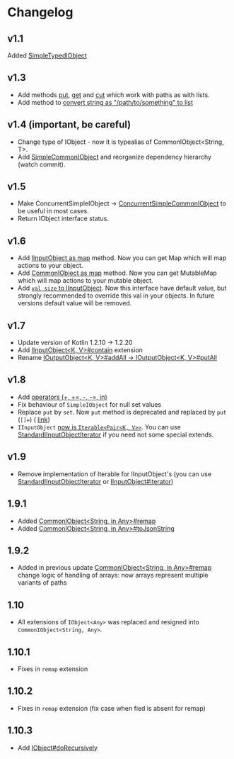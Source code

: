 # Changelog

## v1.1

Added [SimpleTypedIObject](src/main/kotlin/com/github/insanusmokrassar/IObjectK/realisations/SimpleTypedIObject.kt)

## v1.3

* Add methods [put](src/main/kotlin/com/github/insanusmokrassar/IObjectK/extensions/IObjectK.kt#14), [get](src/main/kotlin/com/github/insanusmokrassar/IObjectK/extensions/IObjectK.kt#40) and [cut](src/main/kotlin/com/github/insanusmokrassar/IObjectK/extensions/IObjectK.kt#51) which work with paths as with lists.
* Add method to [convert string as "/path/to/something" to list](src/main/kotlin/com/github/insanusmokrassar/IObjectK/extensions/IObjectK.kt#)

## v1.4 (important, be careful)

* Change type of IObject - now it is typealias of CommonIObject<String, T>.
* Add [SimpleCommonIObject](src/main/kotlin/com/github/insanusmokrassar/IObjectK/realisations/SimpleCommonIObject.kt)
and reorganize dependency hierarchy (watch commit).

## v1.5

* Make ConcurrentSimpleIObject -> [ConcurrentSimpleCommonIObject](src/main/kotlin/com/github/insanusmokrassar/IObjectK/realisations/ConcurrentSimpleCommonIObject.kt)
to be useful in most cases.
* Return IObject interface status.

## v1.6

* Add [IInputObject as map](src/main/kotlin/com/github/insanusmokrassar/IObjectK/extensions/IInputObject.kt) method. Now
you can get Map which will map actions to your object.
* Add [CommonIObject as map](src/main/kotlin/com/github/insanusmokrassar/IObjectK/extensions/CommonIObject.kt) method. Now
you can get MutableMap which will map actions to your mutable object.
* Add [`val size` to IInputObject](src/main/kotlin/com/github/insanusmokrassar/IObjectK/interfaces/IInputObject.kt). Now
this interface have default value, but strongly recommended to override this val
in your objects. In future versions default value will be removed.

## v1.7

* Update version of Kotlin 1.2.10 -> 1.2.20
* Add [IInputObject<K, V>#contain](src/main/kotlin/com/github/insanusmokrassar/IObjectK/interfaces/IInputObject.kt#L30)
extension
* Rename [IOutputObject<K, V>#addAll -> IOutputObject<K, V>#putAll](src/main/kotlin/com/github/insanusmokrassar/IObjectK/interfaces/IOutputObject.kt#L37)

## v1.8

* Add [operators (+, +=, -, -=, in)](src/main/kotlin/com/github/insanusmokrassar/IObjectK/utils/Operators.kt)
* Fix behaviour of `SimpleIObject` for null set values
* Replace `put` by `set`. Now `put` method is deprecated and replaced by `put` (`[]=`) (
[link](src/main/kotlin/com/github/insanusmokrassar/IObjectK/interfaces/IOutputObject.kt#L28))
* `IInputObject` [now is `Iterable<Pair<K, V>>`](src/main/kotlin/com/github/insanusmokrassar/IObjectK/interfaces/IInputObject.kt#L6).
You can use [StandardIInputObjectIterator](src/main/kotlin/com/github/insanusmokrassar/IObjectK/realisations/StandardIInputObjectIterator.kt)
if you need not some special extends.

## v1.9

* Remove implementation of Iterable for IInputObject's (you can use [StandardIInputObjectIterator](src/main/kotlin/com/github/insanusmokrassar/IObjectK/realisations/StandardIInputObjectIterator.kt)
or [IInputObject#iterator](src/main/kotlin/com/github/insanusmokrassar/IObjectK/extensions/IInputObject.kt#L15))

## 1.9.1

* Added [CommonIObject<String, in Any>#remap](src/main/kotlin/com/github/insanusmokrassar/IObjectK/extensions/CommonIObject.kt#113)
* Added [CommonIObject<String, in Any>#toJsonString](src/main/kotlin/com/github/insanusmokrassar/IObjectK/extensions/CommonIObject.kt#168)

## 1.9.2

* Added in previous update [CommonIObject<String, in Any>#remap](src/main/kotlin/com/github/insanusmokrassar/IObjectK/extensions/CommonIObject.kt#113)
change logic of handling of arrays: now arrays represent multiple variants of paths

## 1.10

* All extensions of `IObject<Any>` was replaced and resigned into `CommonIObject<String, Any>`.

## 1.10.1

* Fixes in `remap` extension

## 1.10.2

* Fixes in `remap` extension (fix case when fied is absent for remap)

## 1.10.3

* Add [IObject<Any>#doRecursively](src/main/kotlin/com/github/insanusmokrassar/IObjectK/extensions/IObject.kt)
